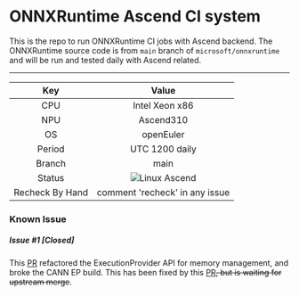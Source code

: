 # ONNXRuntime Ascend CI system

This is the repo to run ONNXRuntime CI jobs with Ascend backend.
The ONNXRuntime source code is from `main` branch of `microsoft/onnxruntime` and will be run and tested daily with Ascend related.

------------------------------------------------------------

| Key  | Value |
| :---: | :---: |
| CPU  | Intel Xeon x86 |
| NPU | Ascend310 |
| OS | openEuler |
| Period | UTC 1200 daily |
| Branch  | main |
| Status  | ![Linux Ascend](https://github.com/Ascend/onnxruntime/actions/workflows/build-and-test.yaml/badge.svg) |
| Recheck By Hand | comment 'recheck' in any issue |

### Known Issue

##### Issue #1 [Closed]
This [PR](https://github.com/microsoft/onnxruntime/pull/15833) refactored the ExecutionProvider API for memory management, and broke the CANN EP build. This has been fixed by this [PR](https://github.com/microsoft/onnxruntime/pull/16490)~~, but is waiting for upstream merge~~.
